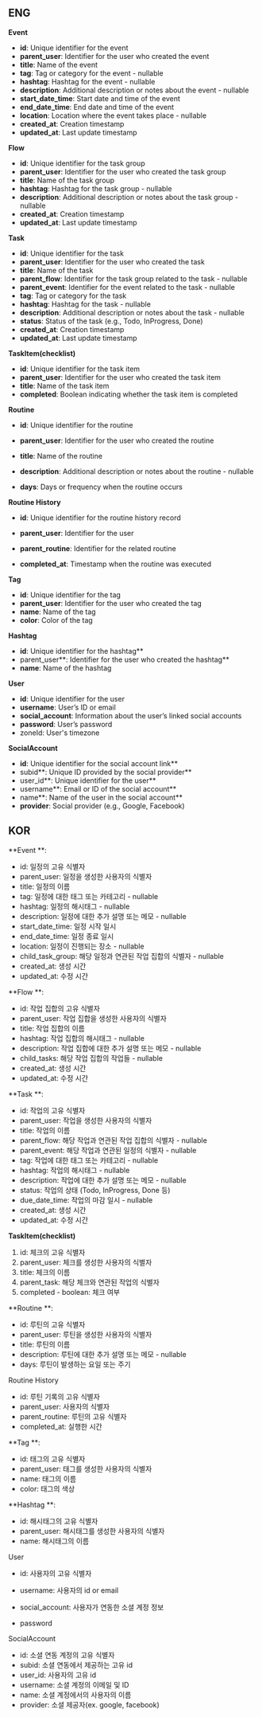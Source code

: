 ## ENG

**Event**

- **id**: Unique identifier for the event
- **parent_user**: Identifier for the user who created the event
- **title**: Name of the event
- **tag**: Tag or category for the event - nullable
- **hashtag**: Hashtag for the event - nullable
- **description**: Additional description or notes about the event - nullable
- **start_date_time**: Start date and time of the event
- **end_date_time**: End date and time of the event
- **location**: Location where the event takes place - nullable
- **created_at**: Creation timestamp
- **updated_at**: Last update timestamp

**Flow**

- **id**: Unique identifier for the task group
- **parent_user**: Identifier for the user who created the task group
- **title**: Name of the task group
- **hashtag**: Hashtag for the task group - nullable
- **description**: Additional description or notes about the task group - nullable
- **created_at**: Creation timestamp
- **updated_at**: Last update timestamp

**Task**

- **id**: Unique identifier for the task
- **parent_user**: Identifier for the user who created the task
- **title**: Name of the task
- **parent_flow**: Identifier for the task group related to the task - nullable
- **parent_event**: Identifier for the event related to the task - nullable
- **tag**: Tag or category for the task
- **hashtag**: Hashtag for the task - nullable
- **description**: Additional description or notes about the task - nullable
- **status**: Status of the task (e.g., Todo, InProgress, Done)
- **created_at**: Creation timestamp
- **updated_at**: Last update timestamp

**TaskItem(checklist)**

- **id**: Unique identifier for the task item
- **parent_user**: Identifier for the user who created the task item
- **title**: Name of the task item
- **completed**: Boolean indicating whether the task item is completed

**Routine**

- **id**: Unique identifier for the routine

- **parent_user**: Identifier for the user who created the routine

- **title**: Name of the routine

- **description**: Additional description or notes about the routine - nullable

- **days**: Days or frequency when the routine occurs

**Routine History**

- **id**: Unique identifier for the routine history record

- **parent_user**: Identifier for the user

- **parent_routine**: Identifier for the related routine

- **completed_at**: Timestamp when the routine was executed

**Tag**

- **id**: Unique identifier for the tag
- **parent_user**: Identifier for the user who created the tag
- **name**: Name of the tag
- **color**: Color of the tag

**Hashtag**

- **id**: Unique identifier for the hashtag**
- parent_user**: Identifier for the user who created the hashtag**
- **name**: Name of the hashtag

**User**

- **id**: Unique identifier for the user
- **username**: User’s ID or email
- **social_account**: Information about the user’s linked social accounts
- **password**: User’s password
- zoneId: User's timezone

**SocialAccount**

- **id**: Unique identifier for the social account link**
- subid**: Unique ID provided by the social provider**
- user_id**: Unique identifier for the user**
- username**: Email or ID of the social account**
- name**: Name of the user in the social account**
- **provider**: Social provider (e.g., Google, Facebook)

## KOR

**Event  **:

- id: 일정의 고유 식별자
- parent_user: 일정을 생성한 사용자의 식별자
- title: 일정의 이름
- tag: 일정에 대한 태그 또는 카테고리 - nullable
- hashtag: 일정의 해시태그 - nullable
- description: 일정에 대한 추가 설명 또는 메모 - nullable
- start_date_time: 일정 시작 일시
- end_date_time: 일정 종료 일시
- location: 일정이 진행되는 장소 - nullable
- child_task_group: 해당 일정과 연관된 작업 집합의 식별자 - nullable
- created_at: 생성 시간
- updated_at: 수정 시간

**Flow  **:

- id: 작업 집합의 고유 식별자
- parent_user: 작업 집합을 생성한 사용자의 식별자
- title: 작업 집합의 이름
- hashtag: 작업 집합의 해시태그 - nullable
- description: 작업 집합에 대한 추가 설명 또는 메모 - nullable
- child_tasks: 해당 작업 집합의 작업들 - nullable
- created_at: 생성 시간
- updated_at: 수정 시간

**Task  **:

- id: 작업의 고유 식별자
- parent_user: 작업을 생성한 사용자의 식별자
- title: 작업의 이름
- parent_flow: 해당 작업과 연관된 작업 집합의 식별자 - nullable
- parent_event: 해당 작업과 연관된 일정의 식별자 - nullable
- tag: 작업에 대한 태그 또는 카테고리 - nullable
- hashtag: 작업의 해시태그 - nullable
- description: 작업에 대한 추가 설명 또는 메모 - nullable
- status: 작업의 상태 (Todo, InProgress, Done 등)
- due_date_time: 작업의 마감 일시 - nullable
- created_at: 생성 시간
- updated_at: 수정 시간

**TaskItem(checklist)**

1. id: 체크의 고유 식별자
2. parent_user: 체크를 생성한 사용자의 식별자
3. title: 체크의 이름
4. parent_task: 해당 체크와 연관된 작업의 식별자
5. completed - boolean: 체크 여부

**Routine  **:

- id: 루틴의 고유 식별자
- parent_user: 루틴을 생성한 사용자의 식별자
- title: 루틴의 이름
- description: 루틴에 대한 추가 설명 또는 메모 - nullable
- days: 루틴이 발생하는 요일 또는 주기

Routine History
- id: 루틴 기록의 고유 식별자
- parent_user: 사용자의 식별자
- parent_routine: 루틴의 고유 식별자
- completed_at: 실행한 시간

**Tag  **:

- id: 태그의 고유 식별자
- parent_user: 태그를 생성한 사용자의 식별자
- name: 태그의 이름
- color: 태그의 색상

**Hashtag  **:

- id: 해시태그의 고유 식별자
- parent_user: 해시태그를 생성한 사용자의 식별자
- name: 해시태그의 이름

User  

- id: 사용자의 고유 식별자

- username: 사용자의 id or email

- social_account: 사용자가 연동한 소셜 계정 정보

- password

SocialAccount
- id: 소셜 연동 계정의 고유 식별자
- subid: 소셜 연동에서 제공하는 고유 id
- user_id: 사용자의 고유 id
- username: 소셜 계정의 이메일 및 ID
- name: 소셜 계정에서의 사용자의 이름
- provider: 소셜 제공자(ex. google, facebook)
